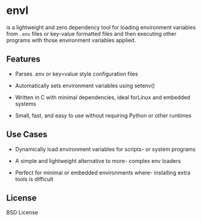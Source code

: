 # envl 
is a lightweight and zero dependency tool for loading environment variables from `.env` files or key-value formatted files and then executing other programs with those environment variables applied.

## Features

- Parses .env or key=value style configuration files

- Automatically sets environment variables using setenv()

- Written in C with minimal dependencies, ideal forLinux and embedded systems

- Small, fast, and easy to use without requiring Python or other runtimes

## Use Cases

- Dynamically load environment variables for scripts- or system programs

- A simple and lightweight alternative to more- complex env loaders

- Perfect for minimal or embedded environments where- installing extra tools is difficult


## License

BSD License